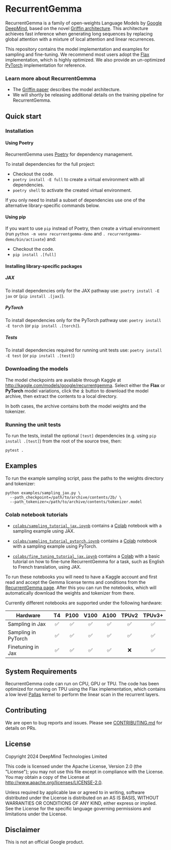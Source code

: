 # RecurrentGemma

RecurrentGemma is a family of open-weights Language Models by [Google DeepMind](https://deepmind.google/), based on the novel [Griffin architecture](https://arxiv.org/abs/2402.19427). This architecture achieves fast inference when generating long sequences by replacing global attention with a mixture of local attention and linear recurrences.

This repository contains the model implementation and examples for sampling and fine-tuning. We recommend most users adopt the [Flax](https://github.com/google/flax) implementation, which is highly optimized. We also provide an un-optimized [PyTorch](https://github.com/pytorch/pytorch) implementation for reference.

### Learn more about RecurrentGemma

-   The [Griffin paper](https://arxiv.org/abs/2402.19427) describes the model architecture.
-   We will shortly be releasing additional details on the training pipeline for RecurrentGemma.

## Quick start

### Installation

#### Using Poetry
RecurrentGemma uses [Poetry](https://python-poetry.org/docs/) for dependency
management.

To install dependencies for the full project:
* Checkout the code.
* `poetry install -E full` to create a virtual environment with all dependencies.
* `poetry shell` to activate the created virtual environment.

If you only need to install a subset of dependencies use one of the alternative
library-specific commands below.

#### Using pip
If you want to use `pip` instead of Poetry, 
then create a virtual environment (run `python -m venv recurrentgemma-demo` and `. recurrentgemma-demo/bin/activate`) and:

* Checkout the code.
* `pip install .[full]`

#### Installing library-specific packages

##### JAX
To install dependencies only for the JAX pathway use:
`poetry install -E jax` or (`pip install .[jax]`).

##### PyTorch
To install dependencies only for the PyTorch pathway use:
`poetry install -E torch` (or `pip install .[torch]`).

##### Tests
To install dependencies required for running unit tests use:
`poetry install -E test` (or `pip install .[test]`)

### Downloading the models

The model checkpoints are available through Kaggle at
http://kaggle.com/models/google/recurrentgemma.
Select either the **Flax** or **PyTorch** model variations, click the ⤓ button
to download the model archive, then extract the contents to a local directory.

In both cases, the archive contains both the model weights and
the tokenizer.

### Running the unit tests

To run the tests, install the optional `[test]` dependencies (e.g. using `pip install .[test]`) from the root of the source tree, then:

```
pytest .
```

## Examples

To run the example sampling script, pass the paths to the weights directory and tokenizer:

```
python examples/sampling_jax.py \
  --path_checkpoint=/path/to/archive/contents/2b/ \
  --path_tokenizer=/path/to/archive/contents/tokenizer.model
```

### Colab notebook tutorials

-   [`colabs/sampling_tutorial_jax.ipynb`](https://colab.sandbox.google.com/github/google-deepmind/recurrentgemma/blob/main/colabs/sampling_tutorial_jax.ipynb)
    contains a [Colab](http://colab.google) notebook with a sampling example using JAX.

-   [`colabs/sampling_tutorial_pytorch.ipynb`](https://colab.sandbox.google.com/github/google-deepmind/recurrentgemma/blob/main/colabs/sampling_tutorial_pytorch.ipynb)
    contains a [Colab](http://colab.google) notebook with a sampling example using PyTorch.

-   [`colabs/fine_tuning_tutorial_jax.ipynb`](https://colab.sandbox.google.com/github/google-deepmind/recurrentgemma/blob/main/colabs/fine_tuning_tutorial_jax.ipynb)
    contains a [Colab](http://colab.google) with a basic tutorial on how to
    fine-tune RecurrentGemma for a task, such as English to French translation, using JAX.

To run these notebooks you will need to have a Kaggle account and first read and accept
the Gemma license terms and conditions from the [RecurrentGemma page](http://kaggle.com/models/google/recurrentgemma).
After this you can run the notebooks, which will automatically download the weights and tokenizer from there.

Currently different notebooks are supported under the following hardware:

| Hardware            | T4  | P100 | V100 | A100 | TPUv2 | TPUv3+ |
|---------------------|:---:|:----:|:----:|:----:|:-----:|:------:|
| Sampling in Jax     | ✅  | ✅   | ✅   | ✅   | ✅    | ✅    |
| Sampling in PyTorch | ✅  | ✅   | ✅   | ✅   | ✅    | ✅    |
| Finetuning in Jax   | ✅  | ✅   | ✅   | ✅   | ❌    | ✅    |


## System Requirements

RecurrentGemma code can run on CPU, GPU or TPU.
The code has been optimized for running on TPU using the Flax implementation,
which contains a low level [Pallas](https://jax.readthedocs.io/en/latest/pallas/index.html) kernel to perform the linear scan in the recurrent layers.

## Contributing

We are open to bug reports and issues. Please see
[CONTRIBUTING.md](CONTRIBUTING.md) for details on PRs.

## License

Copyright 2024 DeepMind Technologies Limited

This code is licensed under the Apache License, Version 2.0 (the \"License\");
you may not use this file except in compliance with the License. You may obtain
a copy of the License at http://www.apache.org/licenses/LICENSE-2.0.

Unless required by applicable law or agreed to in writing, software distributed
under the License is distributed on an AS IS BASIS, WITHOUT WARRANTIES OR
CONDITIONS OF ANY KIND, either express or implied. See the License for the
specific language governing permissions and limitations under the License.

## Disclaimer

This is not an official Google product.
